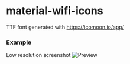 # material-wifi-icons

TTF font generated with https://icomoon.io/app/

### Example
Low resolution screenshot
![Preview](http://i.imgur.com/y6t0E9u.png)
